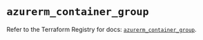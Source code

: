 # `azurerm_container_group`

Refer to the Terraform Registry for docs: [`azurerm_container_group`](https://registry.terraform.io/providers/hashicorp/azurerm/4.7.0/docs/resources/container_group).

